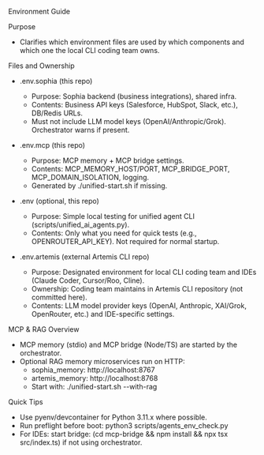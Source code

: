 Environment Guide

Purpose
- Clarifies which environment files are used by which components and which one the local CLI coding team owns.

Files and Ownership
- .env.sophia (this repo)
  - Purpose: Sophia backend (business integrations), shared infra.
  - Contents: Business API keys (Salesforce, HubSpot, Slack, etc.), DB/Redis URLs.
  - Must not include LLM model keys (OpenAI/Anthropic/Grok). Orchestrator warns if present.

- .env.mcp (this repo)
  - Purpose: MCP memory + MCP bridge settings.
  - Contents: MCP_MEMORY_HOST/PORT, MCP_BRIDGE_PORT, MCP_DOMAIN_ISOLATION, logging.
  - Generated by ./unified-start.sh if missing.

- .env (optional, this repo)
  - Purpose: Simple local testing for unified agent CLI (scripts/unified_ai_agents.py).
  - Contents: Only what you need for quick tests (e.g., OPENROUTER_API_KEY). Not required for normal startup.

- .env.artemis (external Artemis CLI repo)
  - Purpose: Designated environment for local CLI coding team and IDEs (Claude Coder, Cursor/Roo, Cline).
  - Ownership: Coding team maintains in Artemis CLI repository (not committed here).
  - Contents: LLM model provider keys (OpenAI, Anthropic, XAI/Grok, OpenRouter, etc.) and IDE-specific settings.

MCP & RAG Overview
- MCP memory (stdio) and MCP bridge (Node/TS) are started by the orchestrator.
- Optional RAG memory microservices run on HTTP:
  - sophia_memory: http://localhost:8767
  - artemis_memory: http://localhost:8768
  - Start with: ./unified-start.sh --with-rag

Quick Tips
- Use pyenv/devcontainer for Python 3.11.x where possible.
- Run preflight before boot: python3 scripts/agents_env_check.py
- For IDEs: start bridge: (cd mcp-bridge && npm install && npx tsx src/index.ts) if not using orchestrator.

